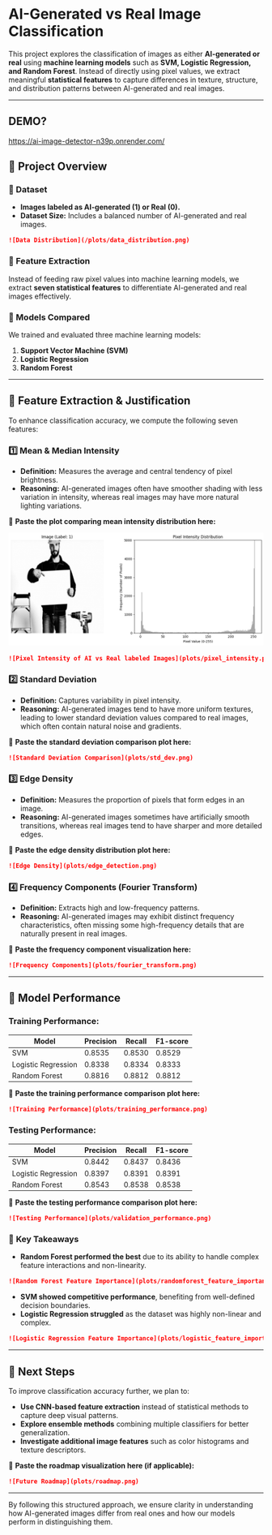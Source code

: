 # AI-Generated vs Real Image Classification

This project explores the classification of images as either **AI-generated or real** using **machine learning models** such as **SVM, Logistic Regression, and Random Forest**. Instead of directly using pixel values, we extract meaningful **statistical features** to capture differences in texture, structure, and distribution patterns between AI-generated and real images.

---
## DEMO?
https://ai-image-detector-n39p.onrender.com/
## 🔹 Project Overview

### 📌 Dataset
- **Images labeled as AI-generated (1) or Real (0).**
- **Dataset Size:** Includes a balanced number of AI-generated and real images.
```md
![Data Distribution](/plots/data_distribution.png)
```

### 📌 Feature Extraction
Instead of feeding raw pixel values into machine learning models, we extract **seven statistical features** to differentiate AI-generated and real images effectively.

### 📌 Models Compared
We trained and evaluated three machine learning models:
1. **Support Vector Machine (SVM)**
2. **Logistic Regression**
3. **Random Forest**

---

## 🔹 Feature Extraction & Justification

To enhance classification accuracy, we compute the following seven features:

### **1️⃣ Mean & Median Intensity**
- **Definition:** Measures the average and central tendency of pixel brightness.
- **Reasoning:** AI-generated images often have smoother shading with less variation in intensity, whereas real images may have more natural lighting variations.

📌 **Paste the plot comparing mean intensity distribution here:**

![Pixel Intensity of AI labeled Images](plots/pixel_intensity_labelAI.png)

```md
![Pixel Intensity of AI vs Real labeled Images](plots/pixel_intensity.png)
```

### **2️⃣ Standard Deviation**
- **Definition:** Captures variability in pixel intensity.
- **Reasoning:** AI-generated images tend to have more uniform textures, leading to lower standard deviation values compared to real images, which often contain natural noise and gradients.

📌 **Paste the standard deviation comparison plot here:**
```md
![Standard Deviation Comparison](plots/std_dev.png)
```

### **3️⃣ Edge Density**
- **Definition:** Measures the proportion of pixels that form edges in an image.
- **Reasoning:** AI-generated images sometimes have artificially smooth transitions, whereas real images tend to have sharper and more detailed edges.

📌 **Paste the edge density distribution plot here:**
```md
![Edge Density](plots/edge_detection.png)
```

### **4️⃣ Frequency Components (Fourier Transform)**
- **Definition:** Extracts high and low-frequency patterns.
- **Reasoning:** AI-generated images may exhibit distinct frequency characteristics, often missing some high-frequency details that are naturally present in real images.

📌 **Paste the frequency component visualization here:**
```md
![Frequency Components](plots/fourier_transform.png)
```

---

## 🔹 Model Performance

### **Training Performance:**

| Model               | Precision | Recall | F1-score |
|----------------------|-----------|--------|----------|
| SVM                  | 0.8535    | 0.8530 | 0.8529   |
| Logistic Regression  | 0.8338    | 0.8334 | 0.8333   |
| Random Forest        | 0.8816    | 0.8812 | 0.8812   |

📌 **Paste the training performance comparison plot here:**
```md
![Training Performance](plots/training_performance.png)
```

### **Testing Performance:**

| Model               | Precision | Recall | F1-score |
|----------------------|-----------|--------|----------|
| SVM                  | 0.8442    | 0.8437 | 0.8436   |
| Logistic Regression  | 0.8397    | 0.8391 | 0.8391   |
| Random Forest        | 0.8543    | 0.8538 | 0.8538   |

📌 **Paste the testing performance comparison plot here:**
```md
![Testing Performance](plots/validation_performance.png)
```

### 🔹 **Key Takeaways**
- **Random Forest performed the best** due to its ability to handle complex feature interactions and non-linearity.
```md
![Random Forest Feature Importance](plots/randomforest_feature_importance.png)
```
- **SVM showed competitive performance**, benefiting from well-defined decision boundaries.
- **Logistic Regression struggled** as the dataset was highly non-linear and complex.
```md
![Logistic Regression Feature Importance](plots/logistic_feature_importance.png)
```
---

## 🔹 Next Steps

To improve classification accuracy further, we plan to:
- **Use CNN-based feature extraction** instead of statistical methods to capture deep visual patterns.
- **Explore ensemble methods** combining multiple classifiers for better generalization.
- **Investigate additional image features** such as color histograms and texture descriptors.

📌 **Paste the roadmap visualization here (if applicable):**
```md
![Future Roadmap](plots/roadmap.png)
```

---



By following this structured approach, we ensure clarity in understanding how AI-generated images differ from real ones and how our models perform in distinguishing them.
